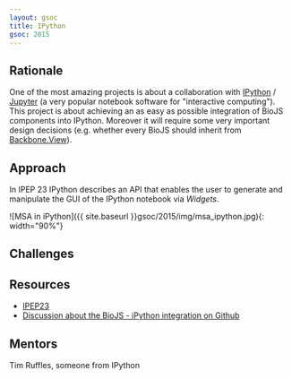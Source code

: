 ```yaml
---
layout: gsoc 
title: IPython
gsoc: 2015
---
```


Rationale
---------

One of the most amazing projects is about a collaboration with [IPython](http://ipython.org/) / [Jupyter](http://jupyter.org/) (a very popular notebook software for "interactive computing").
This project is about achieving an as easy as possible integration of BioJS components into IPython.
Moreover it will require some very important design decisions (e.g. whether every BioJS should inherit from [Backbone.View](http://backbonejs.org/#View)).

Approach
--------

In IPEP 23 IPython describes an API that enables the user to generate and manipulate the GUI of the IPython notebook via _Widgets_.

![MSA in iPython]({{ site.baseurl }}gsoc/2015/img/msa_ipython.jpg){: width="90%"}

Challenges
---------

Resources
-----------

* [IPEP23](https://github.com/ipython/ipython/wiki/IPEP-23%3A-Backbone.js-Widgets)
* [Discussion about the BioJS - iPython integration on Github](https://github.com/biojs/biojs/issues/111)

Mentors
--------

Tim Ruffles, someone from IPython
